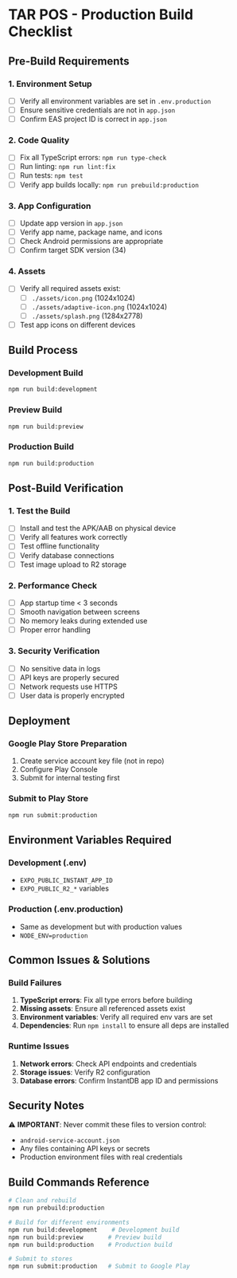 # TAR POS - Production Build Checklist

## Pre-Build Requirements

### 1. Environment Setup
- [ ] Verify all environment variables are set in `.env.production`
- [ ] Ensure sensitive credentials are not in `app.json`
- [ ] Confirm EAS project ID is correct in `app.json`

### 2. Code Quality
- [ ] Fix all TypeScript errors: `npm run type-check`
- [ ] Run linting: `npm run lint:fix`
- [ ] Run tests: `npm test`
- [ ] Verify app builds locally: `npm run prebuild:production`

### 3. App Configuration
- [ ] Update app version in `app.json`
- [ ] Verify app name, package name, and icons
- [ ] Check Android permissions are appropriate
- [ ] Confirm target SDK version (34)

### 4. Assets
- [ ] Verify all required assets exist:
  - [ ] `./assets/icon.png` (1024x1024)
  - [ ] `./assets/adaptive-icon.png` (1024x1024)
  - [ ] `./assets/splash.png` (1284x2778)
- [ ] Test app icons on different devices

## Build Process

### Development Build
```bash
npm run build:development
```

### Preview Build
```bash
npm run build:preview
```

### Production Build
```bash
npm run build:production
```

## Post-Build Verification

### 1. Test the Build
- [ ] Install and test the APK/AAB on physical device
- [ ] Verify all features work correctly
- [ ] Test offline functionality
- [ ] Verify database connections
- [ ] Test image upload to R2 storage

### 2. Performance Check
- [ ] App startup time < 3 seconds
- [ ] Smooth navigation between screens
- [ ] No memory leaks during extended use
- [ ] Proper error handling

### 3. Security Verification
- [ ] No sensitive data in logs
- [ ] API keys are properly secured
- [ ] Network requests use HTTPS
- [ ] User data is properly encrypted

## Deployment

### Google Play Store Preparation
1. Create service account key file (not in repo)
2. Configure Play Console
3. Submit for internal testing first

### Submit to Play Store
```bash
npm run submit:production
```

## Environment Variables Required

### Development (.env)
- `EXPO_PUBLIC_INSTANT_APP_ID`
- `EXPO_PUBLIC_R2_*` variables

### Production (.env.production)
- Same as development but with production values
- `NODE_ENV=production`

## Common Issues & Solutions

### Build Failures
1. **TypeScript errors**: Fix all type errors before building
2. **Missing assets**: Ensure all referenced assets exist
3. **Environment variables**: Verify all required env vars are set
4. **Dependencies**: Run `npm install` to ensure all deps are installed

### Runtime Issues
1. **Network errors**: Check API endpoints and credentials
2. **Storage issues**: Verify R2 configuration
3. **Database errors**: Confirm InstantDB app ID and permissions

## Security Notes

⚠️ **IMPORTANT**: Never commit these files to version control:
- `android-service-account.json`
- Any files containing API keys or secrets
- Production environment files with real credentials

## Build Commands Reference

```bash
# Clean and rebuild
npm run prebuild:production

# Build for different environments
npm run build:development    # Development build
npm run build:preview       # Preview build  
npm run build:production    # Production build

# Submit to stores
npm run submit:production   # Submit to Google Play
```